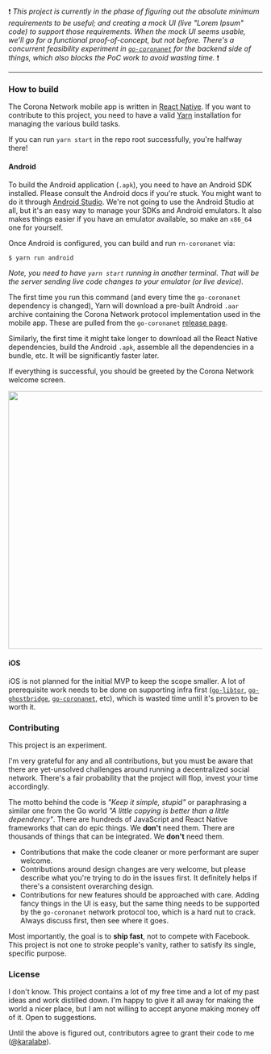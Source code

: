 :exclamation: *This project is currently in the phase of figuring out the absolute minimum requirements to be useful; and creating a mock UI (live "Lorem Ipsum" code) to support those requirements. When the mock UI seems usable, we'll go for a functional proof-of-concept, but not before. There's a concurrent feasibility experiment in [`go-coronanet`](https://github.com/coronanet/go-coronanet) for the backend side of things, which also blocks the PoC work to avoid wasting time.* :exclamation:

---

### How to build

The Corona Network mobile app is written in [React Native](https://reactnative.dev/). If you want to contribute to this project, you need to have a valid [Yarn](https://yarnpkg.com/) installation for managing the various build tasks.

If you can run `yarn start` in the repo root successfully, you're halfway there!

#### Android

To build the Android application (`.apk`), you need to have an Android SDK installed. Please consult the Android docs if you're stuck. You might want to do it through [Android Studio](https://developer.android.com/studio). We're not going to use the Android Studio at all, but it's an easy way to manage your SDKs and Android emulators. It also makes things easier if you have an emulator available, so make an `x86_64` one for yourself.

Once Android is configured, you can build and run `rn-coronanet` via:

```
$ yarn run android
```

*Note, you need to have `yarn start` running in another terminal. That will be the server sending live code changes to your emulator (or live device).*

The first time you run this command (and every time the `go-coronanet` dependency is changed), Yarn will download a pre-built Android `.aar` archive containing the Corona Network protocol implementation used in the mobile app. These are pulled from the `go-coronanet` [release page](https://github.com/coronanet/go-coronanet/releases).

Similarly, the first time it might take longer to download all the React Native dependencies, build the Android `.apk`, assemble all the dependencies in a bundle, etc. It will be significantly faster later.

If everything is successful, you should be greeted by the Corona Network welcome screen.

<div style="text-align: center">
  <img src="assets/screenshots/welcome.jpg" height="512px"/>
</div>

#### iOS

iOS is not planned for the initial MVP to keep the scope smaller. A lot of prerequisite work needs to be done on supporting infra first ([`go-libtor`](https://github.com/ipsn/go-libtor), [`go-ghostbridge`](https://github.com/ipsn/go-ghostbridge), [`go-coronanet`](https://github.com/coronanet/go-coronanet), etc), which is wasted time until it's proven to be worth it.

### Contributing

This project is an experiment.

I'm very grateful for any and all contributions, but you must be aware that there are yet-unsolved challenges around running a decentralized social network. There's a fair probability that the project will flop, invest your time accordingly.

The motto behind the code is *"Keep it simple, stupid"* or paraphrasing a similar one from the Go world *"A little copying is better than a little dependency"*. There are hundreds of JavaScript and React Native frameworks that can do epic things. We **don't** need them. There are thousands of things that can be integrated. We **don't** need them.

* Contributions that make the code cleaner or more performant are super welcome.
* Contributions around design changes are very welcome, but please describe what you're trying to do in the issues first. It definitely helps if there's a consistent overarching design.
* Contributions for new features should be approached with care. Adding fancy things in the UI is easy, but the same thing needs to be supported by the `go-coronanet` network protocol too, which is a hard nut to crack. Always discuss first, then see where it goes.

Most importantly, the goal is to **ship fast**, not to compete with Facebook. This project is not one to stroke people's vanity, rather to satisfy its single, specific purpose.

### License

I don't know. This project contains a lot of my free time and a lot of my past ideas and work distilled down. I'm happy to give it all away for making the world a nicer place, but I am not willing to accept anyone making money off of it. Open to suggestions.

Until the above is figured out, contributors agree to grant their code to me ([@karalabe](https://github.com/karalabe)).

